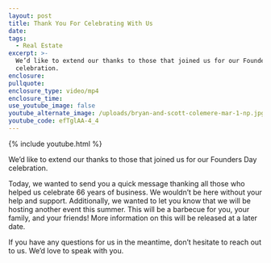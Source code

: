 ```yaml
---
layout: post
title: Thank You For Celebrating With Us
date:
tags:
  - Real Estate
excerpt: >-
  We’d like to extend our thanks to those that joined us for our Founders Day
  celebration.
enclosure:
pullquote:
enclosure_type: video/mp4
enclosure_time:
use_youtube_image: false
youtube_alternate_image: /uploads/bryan-and-scott-colemere-mar-1-np.jpg
youtube_code: efTglAA-4_4
---
```


{% include youtube.html %}

We’d like to extend our thanks to those that joined us for our Founders Day celebration.

Today, we wanted to send you a quick message thanking all those who helped us celebrate 66 years of business. We wouldn’t be here without your help and support. Additionally, we wanted to let you know that we will be hosting another event this summer. This will be a barbecue for you, your family, and your friends! More information on this will be released at a later date.

If you have any questions for us in the meantime, don’t hesitate to reach out to us. We’d love to speak with you.